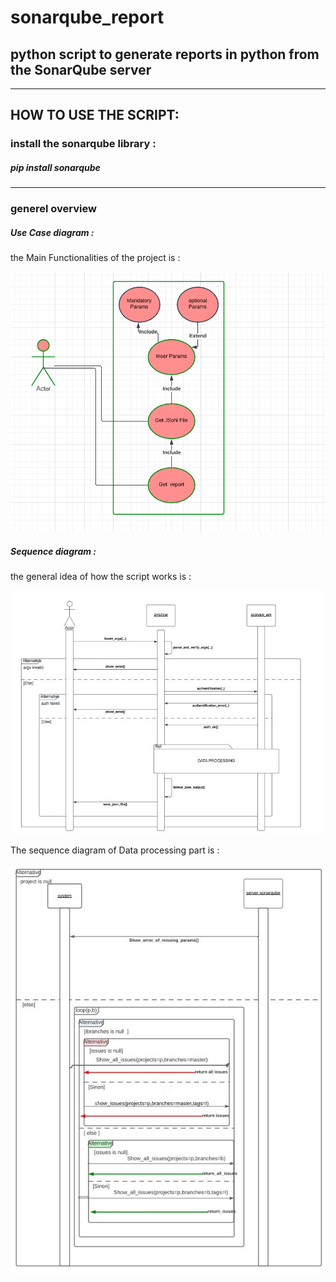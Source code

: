 # sonarqube_report
## python script to generate reports in python from the SonarQube server
---
## HOW TO USE THE SCRIPT:

### install the sonarqube library : 

##### pip install sonarqube
---
### generel overview

##### Use Case diagram :
the Main Functionalities of the project is :

<img src="doc/diagrams/Use_Case_diagram/diag_use_case.PNG">

##### Sequence diagram : 

the general idea of how the script works is : 

<img src="doc/diagrams/sequence_diagram/requesting_json_format_sequence_diagram.jpg">

The sequence diagram of Data processing part is : 

<img src="doc/diagrams/sequence_diagram/Data_processing_sequence_diagram.jpg">
